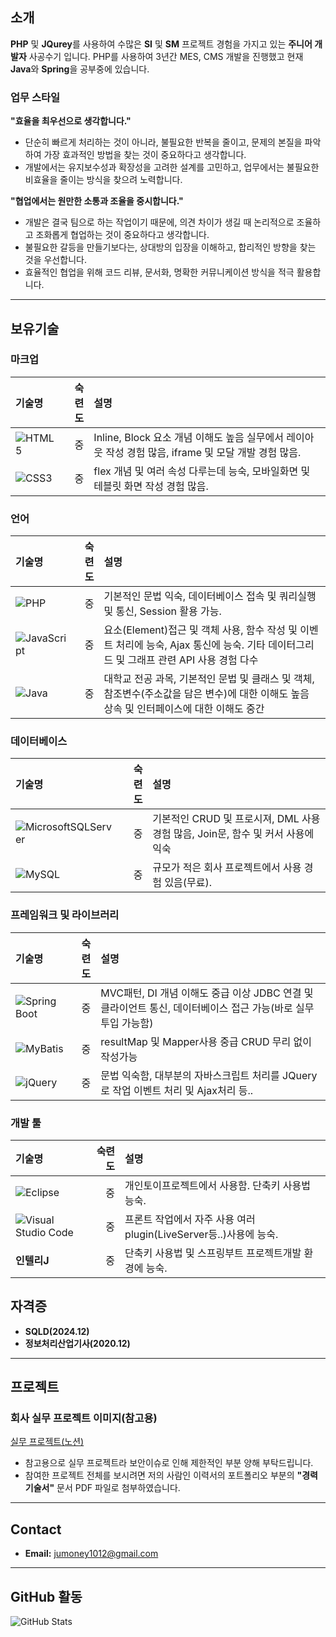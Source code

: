 ## 소개

**PHP** 및 **JQurey**를 사용하여 수많은 **SI** 및 **SM** 프로젝트 경험을 가지고 있는 **주니어 개발자** 사공수기 입니다. 
PHP를 사용하여 3년간 MES, CMS 개발을 진행했고 현재 **Java**와 **Spring**을 공부중에 있습니다.

### 업무 스타일

**"효율을 최우선으로 생각합니다."**
- 단순히 빠르게 처리하는 것이 아니라, 불필요한 반복을 줄이고, 문제의 본질을 파악하여 가장 효과적인 방법을 찾는 것이 중요하다고 생각합니다.
- 개발에서는 유지보수성과 확장성을 고려한 설계를 고민하고, 업무에서는 불필요한 비효율을 줄이는 방식을 찾으려 노력합니다.

**"협업에서는 원만한 소통과 조율을 중시합니다."**
- 개발은 결국 팀으로 하는 작업이기 때문에, 의견 차이가 생길 때 논리적으로 조율하고 조화롭게 협업하는 것이 중요하다고 생각합니다.
- 불필요한 갈등을 만들기보다는, 상대방의 입장을 이해하고, 합리적인 방향을 찾는 것을 우선합니다.
- 효율적인 협업을 위해 코드 리뷰, 문서화, 명확한 커뮤니케이션 방식을 적극 활용합니다.

---

## 보유기술

### 마크업

|기술명|숙련도|설명|
|:---|---:|:---|
|![HTML5](https://img.shields.io/badge/html5-%23E34F26.svg?style=for-the-badge&logo=html5&logoColor=white)|중|Inline, Block 요소 개념 이해도 높음 실무에서 레이아웃 작성 경험 많음, iframe 및 모달 개발 경험 많음.|
|![CSS3](https://img.shields.io/badge/css3-%231572B6.svg?style=for-the-badge&logo=css3&logoColor=white)|중|flex 개념 및 여러 속성 다루는데 능숙, 모바일화면 및 테블릿 화면 작성 경험 많음.|

### 언어

|기술명|숙련도|설명|
|:---|---:|:---|
|![PHP](https://img.shields.io/badge/PHP-777BB4?style=flat-square&logo=php&logoColor=white)|중|기본적인 문법 익숙, 데이터베이스 접속 및 쿼리실행 및 통신, Session 활용 가능.|
|![JavaScript](https://img.shields.io/badge/JavaScript-F7DF1E?style=flat-square&logo=javascript&logoColor=black)|중|요소(Element)접근 및 객체 사용, 함수 작성 및 이벤트 처리에 능숙, Ajax 통신에 능숙. 기타 데이터그리드 및 그래프 관련 API 사용 경험 다수|
|![Java](https://img.shields.io/badge/Java-007396?style=flat-square&logo=java&logoColor=white)|중|대학교 전공 과목, 기본적인 문법 및 클래스 및 객체, 참조변수(주소값을 담은 변수)에 대한 이해도 높음 상속 및 인터페이스에 대한 이해도 중간|

### 데이터베이스

|기술명|숙련도|설명|
|:---|---:|:---|
|![MicrosoftSQLServer](https://img.shields.io/badge/Microsoft%20SQL%20Server-CC2927?style=for-the-badge&logo=microsoft%20sql%20server&logoColor=white)|중|기본적인 CRUD 및 프로시져, DML 사용경험 많음, Join문, 함수 및 커서 사용에 익숙|
|![MySQL](https://img.shields.io/badge/mysql-4479A1.svg?style=for-the-badge&logo=mysql&logoColor=white)|중|규모가 적은 회사 프로젝트에서 사용 경험 있음(무료).|

### 프레임워크 및 라이브러리

|기술명|숙련도|설명|
|:---|---:|:---|
|![Spring Boot](https://img.shields.io/badge/Spring%20Boot-6DB33F?style=flat-square&logo=springboot&logoColor=white)|중|MVC패턴, DI 개념 이해도 중급 이상 JDBC 연결 및 클라이언트 통신, 데이터베이스 접근 가능(바로 실무 투입 가능함)|
|![MyBatis](https://img.shields.io/badge/MyBatis-000000?style=flat-square&logo=mybatis&logoColor=white)|중|resultMap 및 Mapper사용 중급 CRUD 무리 없이 작성가능|
|![jQuery](https://img.shields.io/badge/jQuery-0769AD?style=flat-square&logo=jquery&logoColor=white)|중|문법 익숙함, 대부분의 자바스크립트 처리를 JQuery로 작업 이벤트 처리 및 Ajax처리 등..|


### 개발 툴

|기술명|숙련도|설명|
|:---|---:|:---|
|![Eclipse](https://img.shields.io/badge/Eclipse-FE7A16.svg?style=for-the-badge&logo=Eclipse&logoColor=white)|중|개인토이프로젝트에서 사용함. 단축키 사용법 능숙.|
|![Visual Studio Code](https://img.shields.io/badge/Visual%20Studio%20Code-0078d7.svg?style=for-the-badge&logo=visual-studio-code&logoColor=white)|중|프론트 작업에서 자주 사용 여러 plugin(LiveServer등..)사용에 능숙.|
|**인텔리J**|중|단축키 사용법 및 스프링부트 프로젝트개발 환경에 능숙.|


## 자격증
- **SQLD(2024.12)**  
- **정보처리산업기사(2020.12)**  
---

## 프로젝트

### 회사 실무 프로젝트 이미지(참고용)
[실무 프로젝트(노션)](https://seed-hickory-06d.notion.site/19cedc5262e0809d98f8d9dd03f7c0fd?v=19cedc5262e080e098f3000cbff11f63)
- 참고용으로 실무 프로젝트라 보안이슈로 인해 제한적인 부분 양해 부탁드립니다.<br>
- 참여한 프로젝트 전체를 보시려면 저의 사람인 이력서의 포트폴리오 부분의 **"경력기술서"** 문서 PDF 파일로 첨부하였습니다.

---

## Contact
- **Email:**  jumoney1012@gmail.com

---

## GitHub 활동
![GitHub Stats](https://github-readme-stats.vercel.app/api?username=proregular&show_icons=true&theme=default&hide_title=true)

